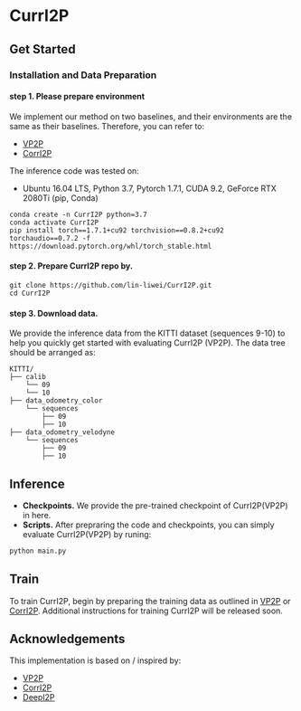 # CurrI2P

## Get Started

### Installation and Data Preparation

#### step 1. Please prepare environment

We implement our method on two baselines, and their environments are the same as their baselines. Therefore, you can refer to:

- [VP2P](https://github.com/junshengzhou/VP2P-Match)
- [CorrI2P](https://github.com/rsy6318/CorrI2P)

The inference code was tested on:

- Ubuntu 16.04 LTS, Python 3.7, Pytorch 1.7.1, CUDA 9.2, GeForce RTX 2080Ti (pip, Conda)

```
conda create -n CurrI2P python=3.7
conda activate CurrI2P
pip install torch==1.7.1+cu92 torchvision==0.8.2+cu92 torchaudio==0.7.2 -f https://download.pytorch.org/whl/torch_stable.html
```

#### step 2. Prepare CurrI2P repo by.

```
git clone https://github.com/lin-liwei/CurrI2P.git
cd CurrI2P
```

#### step 3. Download data. 

We provide the inference data from the KITTI dataset (sequences 9-10) to help you quickly get started with evaluating CurrI2P (VP2P). The data tree should be arranged as:

```
KITTI/
├── calib
    └── 09
    └── 10
├── data_odometry_color
    └── sequences 
        ├── 09
        ├── 10
├── data_odometry_velodyne
    └── sequences 
        ├── 09
        ├── 10
```



## Inference

- **Checkpoints.** We provide the pre-trained checkpoint of CurrI2P(VP2P) in here.
- **Scripts.** After prepraring the code and checkpoints, you can simply evaluate CurrI2P(VP2P) by runing:

```python
python main.py
```

## Train

To train CurrI2P, begin by preparing the training data as outlined in [VP2P](https://github.com/junshengzhou/VP2P-Match) or [CorrI2P](https://github.com/rsy6318/CorrI2P). Additional instructions for training CurrI2P will be released soon.

## Acknowledgements

This implementation is based on / inspired by:

- [VP2P](https://github.com/junshengzhou/VP2P-Match)
- [CorrI2P](https://github.com/rsy6318/CorrI2P)
- [DeepI2P](https://github.com/lijx10/DeepI2P)
